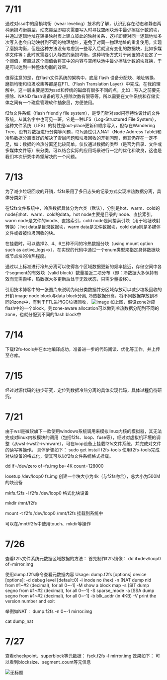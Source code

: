 # 7/11
通过对ssd中的磨损均衡（wear leveling）技术的了解，认识到存在动态和静态两种磨损均衡类型，动态类型即每次需要写入时寻找空闲块池中最少擦除计数的块，并通过逻辑地址在转换映射表上建立彼此的映射关系，这样即使对同一逻辑地址多次写入也会自动映射到不同的物理地址，避免了对同一物理地址的重复使用，实现了磨损均衡，但是这种方法没有考虑到一些写入后就没有变化的数据块，比如多媒体文件等；此时就需要引入静态的磨损均衡，这种均衡方式对于闲置的块设定了一个阈值，若超过这个阈值会将其中的内容与空闲块池中最少擦除计数的块互换，于是可以达到一种整体均衡的效果。

值得注意的是，在flash文件系统的架构中，底层 flash 设备分配块、地址转换、磨损均衡和垃圾收集等都是在FTL（Flash Translation Layer）中完成，在我的理解中，这一层主要是因为ssd和传统的磁盘有很多不同的点，比如：写入之前要先擦除、NAND flash设备的写入擦除次数有限等等，所以需要在文件系统和存储实体之间有一个磁盘管理软件抽象层，方便使用。

f2fs文件系统（flash friendly file system），是专门针对ssd闪存特性设计的文件系统，从其名字中也可见一斑，它是一种LFS（Log-Structured File System），这种文件系统（LFS）的特性是out-place更新和顺序写入，但存在Wandering Tree、没有对数据进行分类等问题，f2fs通过引入NAT（Node Address Table)和冷热数据分离很好的解决了雪崩问题和垃圾回收的开销问题，但其仍存在一定不足，如：数据的冷热分离还比较简单，仅仅通过数据的类型（是否为目录、文件或多媒体文件等）来分类，可以结合实际的应用场景进行一定的优化和改良，这也是我们本次研究中希望解决的一个问题。

# 7/13
为了减少垃圾回收的开销，f2fs采用了多日志头的记录方式实现冷热数据分离，具体分类如下：

在f2fs文件系统中，冷热数据具体分为六类（默认），分别是hot、warm、cold的node和hot、warm、cold的data。hot node主要是目录的inode、直接索引，warm node是文件的inode、直接索引，cold node是间接索引块（用于地址映射转换）；hot data是目录数据块，warm data是文件数据块，cold data则是多媒体文件或者被垃圾回收的块。

在挂载时，可以选择2、4、6三种不同的冷热数据分块（using mount option such as active_logs=x），在实现的代码中通过一个enum类型来指定具体数据块或节点块的冷热程度。

通过以上标准进行冷热分离可以使得各个区域数据更新的频率接近，存储空间中各个segment的有效块（valid block）数量接近二项分布（即：冷数据大多保持有效而无需搬移，热数据大多更新后处于无效状态，只需少量搬移）。

引用技术博客中的一张图片来说明为何分类数据并分区域存放可以减少垃圾回收的开销 image node block与data block分离, 冷热数据分离，将不同数据存放到不同的zone中，有利于FTL进行GC垃圾回收，
![image](https://user-images.githubusercontent.com/55615299/179023809-739b17f3-5dbe-42d3-869b-e70dd328361b.png)
如上图，假设zone对应flash中的一个block，则zone-aware allocation可以做到冷热数据分配到不同的zone，也就分配到不同的flash block中

# 7/14
下载f2fs-tools并在本地编译成功，准备进一步的代码阅读、优化等工作，并上传至仓库。

# 7/15
经过对源代码的初步研究，定位到数据冷热分离的具体实现代码，具体过程仍待研究。

# 7/21
由于wsl是微软旗下一款使用windows系统调用来模拟linux内核的模拟器，其无法完成对linux内核模块的调用（包括f2fs、loop、fuse等），经过对虚拟机环境的调整（从wsl->wsl2->vmware），可在loop设备上挂载f2fs文件系统，并完成对文件的读写等操作。
具体步骤如下：
sudo get install f2fs-tools
使用f2fs-tools完成对块设备的格式化，使其可以以f2fs文件系统格式挂载。

dd if=/dev/zero of=fs.img bs=4K count=128000

losetup /dev/loop0 fs.img
创建一个块大小为4k（与f2fs吻合），总大小为500M的块设备

mkfs.f2fs -l f2fs /dev/loop0
格式化块设备

mkdir /mnt/f2fs

mount -t f2fs /dev/loop0 /mnt/f2fs
挂载到系统中

可以在/mnt/f2fs中使用touch、mkdir等操作

# 7/26
查看f2fs文件系统元数据区域数据的方法：
首先制作f2fs镜像：
dd if=dev/loop0 of=mirror.img

使用dump.f2fs命令查看元数据内容
Usage: dump.f2fs [options] device
[options]:
  -d debug level [default:0]
  -i inode no (hex)
  -n [NAT dump nid from #1~#2 (decimal), for all 0~-1]
  -M show a block map
  -s [SIT dump segno from #1~#2 (decimal), for all 0~-1]
  -S sparse_mode
  -a [SSA dump segno from #1~#2 (decimal), for all 0~-1]
  -b blk_addr (in 4KB)
  -V print the version number and exit

举例如NAT：
dump.f2fs -n 0~-1 mirror.img

cat dump_nat

# 7/27
查看checkpoint、superblock等元数据：
fsck.f2fs -l mirror.img
效果如下：
可以看到blocksize、segment_count等元信息

![无标题](https://user-images.githubusercontent.com/55615299/181905867-bc1d2c9c-aa08-4d32-916d-ea92b14c21f0.png)
